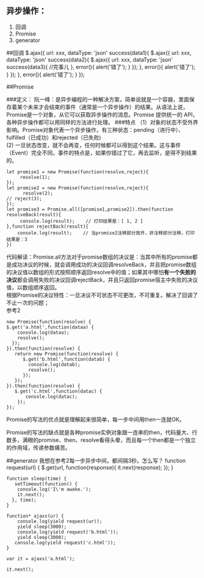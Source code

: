 ## 异步操作：<br> ##
1. 回调<br>
2. Promise<br>
3. generator<br>

##回调
    $.ajax({
        url: xxx,
        dataType: 'json'
        success(data1){
          $.ajax({
             url: xxx,
             dataType: 'json'
             success(data2){
                 $.ajax({
                    url: xxx,
                   dataType: 'json'
                   success(data3){
                        //完事儿
                    },
                  error(){
                     alert('错了');
                   }
                 });
                },
          error(){
              alert('错了');
           }
          });
         },
     error(){
        alert('错了');
        }
     });

##Promise

###定义：
 阮一峰：是异步编程的一种解决方案，简单说就是一个容器，里面保存着某个未来才会结束的事件（通常是一个异步操作）的结果。从语法上说，Promise是一个对象，从它可以获取异步操作的消息。Promise 提供统一的 API，各种异步操作都可以用同样的方法进行处理。
###特点
（1）对象的状态不受外界影响。Promise对象代表一个异步操作，有三种状态：pending（进行中）、fulfilled（已成功）和rejected（已失败)<br>
 (2) 一旦状态改变，就不会再变，任何时候都可以得到这个结果。这与事件（Event）完全不同，事件的特点是，如果你错过了它，再去监听，是得不到结果的。




    let promise1 = new Promise(function(resolve,reject){
         resolve(1);
    });
    let promise2 = new Promise(function(resolve,reject){
          resolve(2);
    // reject(3);
    });
    let promise3 = Promise.all([promise1,promise2]).then(function resolveBack(result){
         console.log(result);    // 打印结果是：[ 1, 2 ]
    },function rejectBack(result){
        console.log(result);    // 当promise2注释部分放开，非注释部分注释，打印结果是：3
    })



代码解读：Promise.all方法对于promise数组的决议是：当其中所有的promise都是成功决议的时候，就会调用成功的决议回调resolveBack，并且把promise数组的决议值以数组的形式按照顺序返回resolve中的值；如果其中哪怕**有一个失败的决议**都会调用失败的决议回调rejectBack，并且只返回promise宿主中失败的决议值，以数组顺序返回。<br>
根据Promise的决议特性：一旦决议不可状态不可更改，不可重复。解决了回调了不止一次的问题；<br>
参考2

    new Promise(function(resolve) {
    $.get('a.html',function(dataa) {
        console.log(dataa);
        resolve();
      });
    }).then(function(resolve) {
       return new Promise(function(resolve) {
          $.get('b.html',function(datab) {
            console.log(datab);
            resolve();
          });
       });
    }).then(function(resolve) {
       $.get('c.html',function(datac) {
           console.log(datac);
        });
    });

Promise的写法的优点就是理解起来很简单，每一步中间用then一连就OK。

Promise的写法的缺点就是各种promise实例对象跟一连串的then，代码量大、行数多，满眼的promise、then、resolve看得头晕，而且每一个then都是一个独立的作用域，传递参数痛苦。<br>

##generator
我想在参考2每一步异步中间，都间隔3秒。怎么写？
    function request(url) {
      $.get(url, function(response){
        it.next(response);
      });
    }

    function sleep(time) {
       setTimeout(function() {
        console.log('I\'m awake.');
        it.next();
      }, time);
    }

    function* ajaxs(ur) {
        console.log(yield request(ur));
        yield sleep(3000);
        console.log(yield request('b.html'));
        yield sleep(3000);
       console.log(yield request('c.html'));
    }

    var it = ajaxs('a.html');

    it.next();










